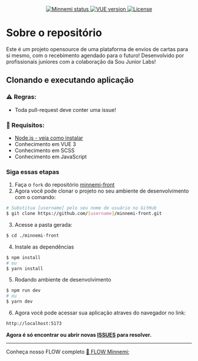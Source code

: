 <p align="center">
  <a href="https://minnemi.netlify.app/" target="_blank">
    <img src="https://api.netlify.com/api/v1/badges/4806be00-1c66-451a-a13a-9a1478f26c70/deploy-status" alt="Minnemi status"/>
  </a>
  <a href="https://github.com/Minnemi/minnemi-back" target="_blank">
    <img src="https://img.shields.io/badge/VUE.JS-darkgreen" alt="VUE version" />
  </a>
  <a href="https://github.com/Minnemi/minnemi-back" target="_blank">
    <img src="https://img.shields.io/github/license/Minnemi/minnemi-front" alt="License" />
  </a>
</p>

# Sobre o repositório
Este é um projeto opensource de uma plataforma de envios de cartas para si mesmo, com o recebimento agendado para o futuro! Desenvolvido por profissionais juniores com a colaboração da Sou Junior Labs!

## **Clonando e executando aplicação**

### ⚠ Regras:
* Toda pull-request deve conter uma issue!

### 📝 Requisitos:
<!-- Listar requisitos com link para tutoriais -->
* [Node.js - veja como instalar](https://nodejs.org/en)
* Conhecimento em VUE 3
* Conhecimento em SCSS
* Conhecimento em JavaScript

### **Siga essas etapas**
<!-- Alterar link para o repositório relativo -->
1. Faça o `fork` do repositório [minnemi-front](https://github.com/Minnemi/minnemi-front.git)
2. Agora você pode clonar o projeto no seu ambiente de desenvolvimento com o comando:
```Bash
# Substitua [username] pelo seu nome de usuário no GitHub
$ git clone https://github.com/[username]/minnemi-front.git
```
3. Acesse a pasta gerada:
```Bash
$ cd ./minnemi-front
```
4. Instale as dependências
```Bash
$ npm install
# ou
$ yarn install
```
5. Rodando ambiente de desenvolvimento
```Bash
$ npm run dev
# ou
$ yarn dev
```
6. Agora você pode acessar sua aplicação atraves do navegador no link:
```Bash
http://localhost:5173
```

**Agora é só encontrar ou abrir novas [ISSUES](https://github.com/Minnemi/minnemi-front/issues) para resolver.**

---
Conheça nosso FLOW completo [🌻 FLOW Minnemi](https://github.com/Minnemi/.github#readme);

